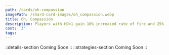 ```yaml
---
path: /cards/oh-compassion
imagePath: /shard-card-images/oh_compassion.webp
title: Oh, Compassion
description: Players with HD<1 gain 10% increased rate of fire and 25% damage reduction.
cost: '3'
tags:
---
```

::details-section
Coming Soon
::
::strategies-section
Coming Soon
::